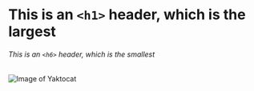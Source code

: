# This is an `<h1>` header, which is the largest
###### This is an `<h6>` header, which is the smallest
![Image of Yaktocat](https://octodex.github.com/images/yaktocat.png)
